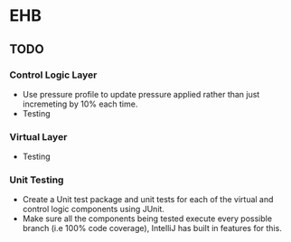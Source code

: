 # EHB


## TODO


### Control Logic Layer
* Use pressure profile to update pressure applied rather than just incremeting by 10% each time. 
* Testing

### Virtual Layer
* Testing

### Unit Testing
* Create a Unit test package and unit tests for each of the virtual and control logic components using JUnit. 
* Make sure all the components being tested execute every possible branch (i.e 100% code coverage), IntelliJ has built in features for this.
